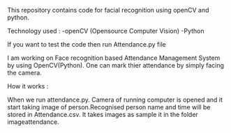 This repository contains code for facial recognition using openCV and python.

Technology used : -openCV (Opensource Computer Vision) -Python 

If you want to test the code then run Attendance.py file

I am working on Face recognition based Attendance Management System by using OpenCV(Python). One can mark thier attendance by simply facing the camera.

How it works :

When we run attendance.py. Camera of running computer is opened and it start taking image of person.Recognised person name and time will be stored in  Attendance.csv.
It takes images as sample it in the folder imageattendance.  

